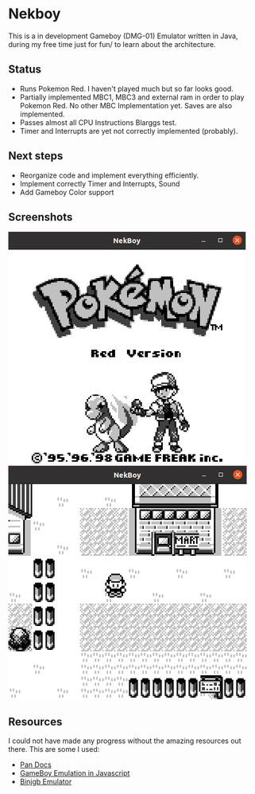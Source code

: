 # Nekboy
This is a in development Gameboy (DMG-01) Emulator written in Java, during my free time just for fun/ to learn about the architecture.

## Status
* Runs Pokemon Red. I haven't played much but so far looks good. 
* Partially implemented MBC1, MBC3 and external ram in order to play Pokemon Red. No other MBC Implementation yet. Saves are also implemented.
* Passes almost all CPU Instructions Blarggs test.
* Timer and Interrupts are yet not correctly implemented (probably).

## Next steps
* Reorganize code and implement everything efficiently. 
* Implement correctly Timer and Interrupts, Sound
* Add Gameboy Color support

## Screenshots
![Pokemon Red](imgs/pic2.png)
![Pokemon Red](imgs/pic3.png)

## Resources
I could not have made any progress without the amazing resources out there. This are some I used:
* [Pan Docs](https://gbdev.io/pandocs/)
* [GameBoy Emulation in Javascript](http://imrannazar.com/GameBoy-Emulation-in-JavaScript)
* [Binjgb Emulator](https://github.com/binji/binjgb)
